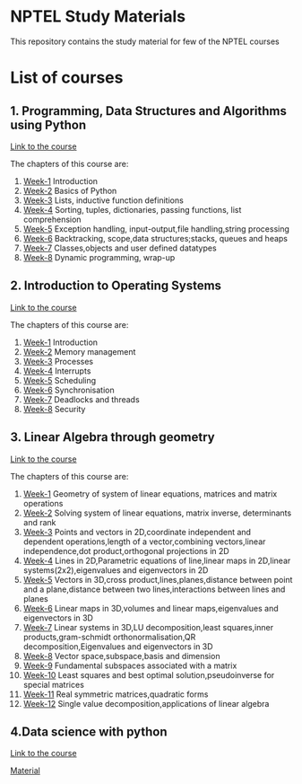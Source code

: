 # NPTEL Study Materials
This repository contains the study material for few of the NPTEL courses
# List of courses
## 1. Programming, Data Structures and Algorithms using Python
[Link to the course](https://nptel.ac.in/courses/106106145)

The chapters of this course are:
1. [Week-1](https://github.com/AnanthMAthreya/NPTEL_Study_Materials/tree/main/Programming%2C%20Data%20Structures%20And%20Algorithms%20Using%20Python/Week%201%20Introduction(Quiz)) Introduction
2. [Week-2](https://github.com/AnanthMAthreya/NPTEL_Study_Materials/tree/main/Programming%2C%20Data%20Structures%20And%20Algorithms%20Using%20Python/Week%202%20Basics%20of%20Python(Quiz)) Basics of Python
3. [Week-3](https://github.com/AnanthMAthreya/NPTEL_Study_Materials/tree/main/Programming%2C%20Data%20Structures%20And%20Algorithms%20Using%20Python/Week%203%20Lists%2C%20inductive%20function%20definitions) Lists, inductive function definitions
4. [Week-4](https://github.com/AnanthMAthreya/NPTEL_Study_Materials/tree/main/Programming%2C%20Data%20Structures%20And%20Algorithms%20Using%20Python/Week%204%20Sorting%2C%20tuples%2C%20dictionaries%2C%20passing%20functions%2C%20list%20comprehension(QUiz)) Sorting, tuples, dictionaries, passing functions, list comprehension
5. [Week-5](https://github.com/AnanthMAthreya/NPTEL_Study_Materials/tree/main/Programming%2C%20Data%20Structures%20And%20Algorithms%20Using%20Python/Week%205%20Exception%20handling%2C%20input-output%2Cfile%20handling%2Cstring%20processing) Exception handling, input-output,file handling,string processing
6. [Week-6](https://github.com/AnanthMAthreya/NPTEL_Study_Materials/tree/main/Programming%2C%20Data%20Structures%20And%20Algorithms%20Using%20Python/Week%206%20Backtracking%2C%20scope%2Cdata%20structures%3Bstacks%2C%20queues%20and%20heaps(QUiz)) Backtracking, scope,data structures;stacks, queues and heaps
7. [Week-7](https://github.com/AnanthMAthreya/NPTEL_Study_Materials/tree/main/Programming%2C%20Data%20Structures%20And%20Algorithms%20Using%20Python/Week%207%20Classes%2Cobjects%20and%20user%20defined%20datatypes(Quiz)) Classes,objects and user defined datatypes 
8. [Week-8](https://github.com/AnanthMAthreya/NPTEL_Study_Materials/tree/main/Programming%2C%20Data%20Structures%20And%20Algorithms%20Using%20Python/Week%208%20Dynamic%20programming%2C%20wrap-up) Dynamic programming, wrap-up
## 2. Introduction to Operating Systems
[Link to the course](https://nptel.ac.in/courses/106106144)

The chapters of this course are:
1. [Week-1](https://github.com/AnanthMAthreya/NPTEL_Study_Materials/blob/72e35321b665989503dfafa42e5a97894d3afd79/Introduction%20to%20Operating%20Systems/Week-1%20Introduction.pdf) Introduction
2. [Week-2](https://github.com/AnanthMAthreya/NPTEL_Study_Materials/blob/72e35321b665989503dfafa42e5a97894d3afd79/Introduction%20to%20Operating%20Systems/Week-2%20Memory%20Management.pdf) Memory management
3. [Week-3](https://github.com/AnanthMAthreya/NPTEL_Study_Materials/blob/72e35321b665989503dfafa42e5a97894d3afd79/Introduction%20to%20Operating%20Systems/Week-3%20Processes.pdf) Processes
5. [Week-4](https://github.com/AnanthMAthreya/NPTEL_Study_Materials/blob/72e35321b665989503dfafa42e5a97894d3afd79/Introduction%20to%20Operating%20Systems/Week-4%20Interrupts.pdf) Interrupts
6. [Week-5](https://github.com/AnanthMAthreya/NPTEL_Study_Materials/blob/72e35321b665989503dfafa42e5a97894d3afd79/Introduction%20to%20Operating%20Systems/Week-5%20Scheduling.pdf) Scheduling
7. [Week-6](https://github.com/AnanthMAthreya/NPTEL_Study_Materials/blob/72e35321b665989503dfafa42e5a97894d3afd79/Introduction%20to%20Operating%20Systems/Week-6%20Synchronisation.pdf) Synchronisation
8. [Week-7](https://github.com/AnanthMAthreya/NPTEL_Study_Materials/blob/72e35321b665989503dfafa42e5a97894d3afd79/Introduction%20to%20Operating%20Systems/Week-7%20Deadlocks%20and%20Threads.pdf) Deadlocks and threads
9. [Week-8](https://github.com/AnanthMAthreya/NPTEL_Study_Materials/blob/72e35321b665989503dfafa42e5a97894d3afd79/Introduction%20to%20Operating%20Systems/Week-8%20Security.pdf) Security
## 3. Linear Algebra through geometry
[Link to the course](https://nptel.ac.in/courses/106108482)

The chapters of this course are:
1. [Week-1](https://github.com/AnanthMAthreya/NPTEL_Study_Materials/tree/72e35321b665989503dfafa42e5a97894d3afd79/Linear%20algebra%20through%20geometry/Week-1%20Geometry%20of%20system%20of%20linear%20equations%2C%20matrices%20and%20matrix%20operations) Geometry of system of linear equations, matrices and matrix operations
2. [Week-2](https://github.com/AnanthMAthreya/NPTEL_Study_Materials/tree/72e35321b665989503dfafa42e5a97894d3afd79/Linear%20algebra%20through%20geometry/Week-2%20Solving%20system%20of%20linear%20equations%2C%20matrix%20inverse%2C%20determinants%20and%20rank) Solving system of linear equations, matrix inverse, determinants and rank
3. [Week-3](https://github.com/AnanthMAthreya/NPTEL_Study_Materials/tree/72e35321b665989503dfafa42e5a97894d3afd79/Linear%20algebra%20through%20geometry/Week-3%20Points%20and%20vectors%20in%202D%2Ccoordinate%20independent%20and%20dependent%20operations%2Clength%20of%20a%20vector%2Ccombining%20vectors%2Clinear%20independence%2Cdot%20product%20etc) Points and vectors in 2D,coordinate independent and dependent operations,length of a vector,combining vectors,linear independence,dot product,orthogonal projections in 2D
4. [Week-4](https://github.com/AnanthMAthreya/NPTEL_Study_Materials/tree/72e35321b665989503dfafa42e5a97894d3afd79/Linear%20algebra%20through%20geometry/Week-4%20Lines%20in%202D%2CParametric%20equations%20of%20line%2Clinear%20maps%20in%202D%2Clinear%20systems%202x2%2Ceigenvalues%20and%20eigenvectors%20in%202D) Lines in 2D,Parametric equations of line,linear maps in 2D,linear systems(2x2),eigenvalues and eigenvectors in 2D
5. [Week-5](https://github.com/AnanthMAthreya/NPTEL_Study_Materials/tree/72e35321b665989503dfafa42e5a97894d3afd79/Linear%20algebra%20through%20geometry/Week-5%20Vectors%20in%203D%2Ccross%20product%2Clines%2Cplanes%2Cdistance%20between%20point%20and%20a%20plane%2Cdistance%20between%20two%20lines%2Cinteractions%20between%20lines%20and%20planes) Vectors in 3D,cross product,lines,planes,distance between point and a plane,distance between two lines,interactions between lines and planes
6. [Week-6](https://github.com/AnanthMAthreya/NPTEL_Study_Materials/tree/72e35321b665989503dfafa42e5a97894d3afd79/Linear%20algebra%20through%20geometry/Week-6%20Linear%20maps%20in%203D%2Cvolumes%20and%20linear%20maps%2Ceigenvalues%20and%20eigenvectors%20in%203D) Linear maps in 3D,volumes and linear maps,eigenvalues and eigenvectors in 3D
7. [Week-7](https://github.com/AnanthMAthreya/NPTEL_Study_Materials/tree/72e35321b665989503dfafa42e5a97894d3afd79/Linear%20algebra%20through%20geometry/Week-7%20Linear%20systems%20in%203D%2CLU%20decomposition%2Cleast%20squares%2Cinner%20products%2Cgram-schmidt%20orthonormalisation%2CQR%20decomposition%2CEigenvalues%2Ceigenvectors%20in3D) Linear systems in 3D,LU decomposition,least squares,inner products,gram-schmidt orthonormalisation,QR decomposition,Eigenvalues and eigenvectors in 3D
8. [Week-8](https://github.com/AnanthMAthreya/NPTEL_Study_Materials/tree/72e35321b665989503dfafa42e5a97894d3afd79/Linear%20algebra%20through%20geometry/Week-8%20Vector%20space%2Csubspace%2Cbasis%20and%20dimension) Vector space,subspace,basis and dimension
9. [Week-9](https://github.com/AnanthMAthreya/NPTEL_Study_Materials/tree/72e35321b665989503dfafa42e5a97894d3afd79/Linear%20algebra%20through%20geometry/Week-9%20Fundamental%20subspaces%20associated%20with%20a%20matrix) Fundamental subspaces associated with a matrix
10. [Week-10](https://github.com/AnanthMAthreya/NPTEL_Study_Materials/tree/72e35321b665989503dfafa42e5a97894d3afd79/Linear%20algebra%20through%20geometry/Week-10%20Least%20squares%20and%20best%20optimal%20solution%2Cpseudoinverse%20for%20special%20matrices) Least squares and best optimal solution,pseudoinverse for special matrices
11. [Week-11](https://github.com/AnanthMAthreya/NPTEL_Study_Materials/tree/72e35321b665989503dfafa42e5a97894d3afd79/Linear%20algebra%20through%20geometry/Week-11%20Real%20symmetric%20matrices%2Cquadratic%20forms) Real symmetric matrices,quadratic forms
12. [Week-12](https://github.com/AnanthMAthreya/NPTEL_Study_Materials/tree/72e35321b665989503dfafa42e5a97894d3afd79/Linear%20algebra%20through%20geometry/Week-12%20Single%20value%20decomposition%2Capplications%20of%20linear%20algebra) Single value decomposition,applications of linear algebra
## 4.Data science with python
[Link to the course](https://nptel.ac.in/courses/106106212)

[Material](https://github.com/AnanthMAthreya/NPTEL_Study_Materials/tree/b8ba00b225047a2ddde57a8eb92497ef36ea336c/Python%20for%20Data%20Science)
